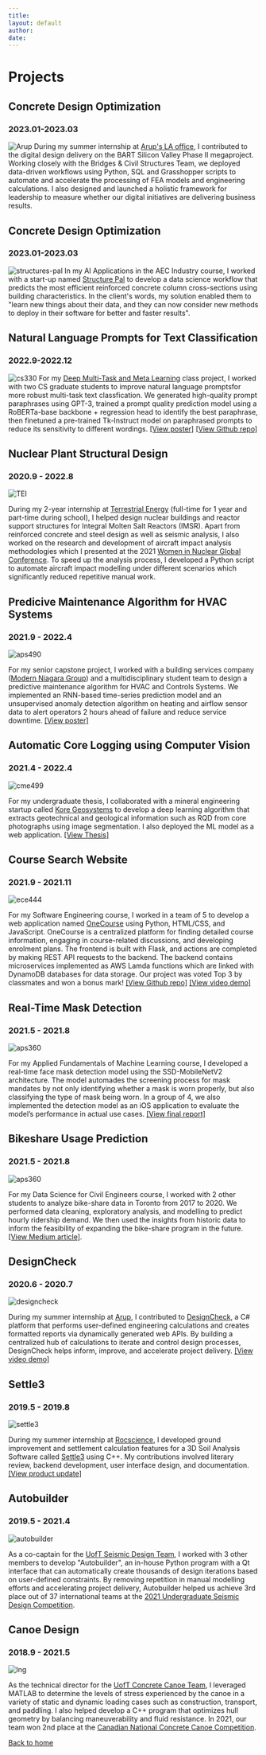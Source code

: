 ```yaml
---
title: 
layout: default
author: 
date: 
---
```


# Projects

## Concrete Design Optimization
### 2023.01-2023.03
![Arup](./assets/img/projects/cp2.jpg)
During my summer internship at [Arup's LA office](https://www.arup.com/offices/united-states-of-america/los-angeles), I contributed to the digital design delivery on the BART Silicon Valley Phase II megaproject. Working closely with the Bridges & Civil Structures Team, we deployed data-driven workflows using Python, SQL and Grasshopper scripts to automate and accelerate the processing of FEA models and engineering calculations. I also designed and launched a holistic framework for leadership to measure whether our digital initiatives are delivering business results.

## Concrete Design Optimization
### 2023.01-2023.03
![structures-pal](./assets/img/projects/structures_pal.png)
In my AI Applications in the AEC Industry course, I worked with a start-up named [Structure Pal](https://www.structure-pal.com/) to develop a data science workflow that predicts the most efficient reinforced concrete column cross-sections using building characteristics. In the client's words, my solution enabled them to "learn new things about their data, and they can now consider new methods to deploy in their software for better and faster results".

## Natural Language Prompts for Text Classification
### 2022.9-2022.12
![cs330](./assets/img/projects/cs330.png)
For my [Deep Multi-Task and Meta Learning](https://cs330.stanford.edu/) class project, I worked with two CS graduate students to improve natural language promptsfor more robust multi-task text classfication. We generated high-quality prompt paraphrases using GPT-3, trained a prompt quality prediction model using a RoBERTa-base backbone + regression head to identify the best paraphrase, then finetuned a pre-trained Tk-Instruct model on paraphrased prompts to reduce its sensitivity to different wordings. <a href=".\docs\pdf\CS330 Poster.jpg">[View poster]</a>
[[View Github repo]](https://github.com/shirleyzhang2/CS330-Project)

## Nuclear Plant Structural Design
### 2020.9 - 2022.8

![TEI](./assets/img/projects/TEI.jpg)

During my 2-year internship at [Terrestrial Energy](https://www.terrestrialenergy.com/) (full-time for 1 year and part-time during school), I helped design nuclear buildings and reactor support structures for Integral Molten Salt Reactors (IMSR). Apart from reinforced concrete and steel design as well as seismic analysis, I also worked on the research and development of aircraft impact analysis methodologies which I presented at the 2021 [Women in Nuclear Global Conference](https://win-global.org/activities/annual). To speed up the analysis process, I developed a Python script to automate aircraft impact modelling under different scenarios which significantly reduced repetitive manual work.

## Predicive Maintenance Algorithm for HVAC Systems
### 2021.9 - 2022.4

![aps490](./assets/img/projects/aps490.png)

For my senior capstone project, I worked with a building services company ([Modern Niagara Group](https://modernniagara.com/)) and a multidisciplinary student team to design a predictive maintenance algorithm for HVAC and Controls Systems. We implemented an RNN-based time-series prediction model and an unsupervised anomaly detection algorithm on heating and airflow sensor data to alert operators 2 hours ahead of failure and reduce service downtime. <a href=".\docs\pdf\APS490 Poster - Team MNG.pdf">[View poster]</a>
<!--[Learn More](portfolio/capstone.html)-->

## Automatic Core Logging using Computer Vision
### 2021.4 - 2022.4

![cme499](./assets/img/projects/cme499.png)

For my undergraduate thesis, I collaborated with a mineral engineering startup called [Kore Geosystems](https://www.koregeosystems.com/) to develop a deep learning algorithm that extracts geotechnical and geological information such as RQD from core photographs using image segmentation. I also deployed the ML model as a web application. <a href=".\docs\pdf\CME499_Thesis_SZ-compressed.pdf">[View Thesis]</a>


## Course Search Website
### 2021.9 - 2021.11

![ece444](./assets/img/projects/ece444.png)

For my Software Engineering course, I worked in a team of 5 to develop a web application named [OneCourse](https://onecourse.herokuapp.com/) using Python, HTML/CSS, and JavaScript. OneCourse is a centralized platform for finding detailed course information, engaging in course-related discussions, and developing enrolment plans. The frontend is built with Flask, and actions are completed by making REST API requests to the backend​. The backend contains microservices implemented as AWS Lamda functions which are linked with DynamoDB databases for data storage. Our project was voted Top 3 by classmates and won a bonus mark! [[View Github repo]](https://github.com/shirleyzhang2/project1-education-pathways-group-1-teamone) [[View video demo]](https://youtu.be/PjRcku7ttuM)

## Real-Time Mask Detection
### 2021.5 - 2021.8

![aps360](./assets/img/projects/aps360.png)

For my Applied Fundamentals of Machine Learning course, I developed a real-time face mask detection model using the SSD-MobileNetV2 architecture. The model automades the screening process for mask mandates by not only identifying whether a mask is worn properly, but also classifying the type of mask being worn. In a group of 4, we also implemented the detection model as an iOS application to evaluate the model’s performance in actual use cases. <a href=".\docs\pdf\APS360_Report.pdf">[View final report]</a>

## Bikeshare Usage Prediction
### 2021.5 - 2021.8

![aps360](./assets/img/projects/civ1498.png)

For my Data Science for Civil Engineers course, I worked with 2 other students to analyze bike-share data in Toronto from 2017 to 2020. We performed data cleaning, exploratory analysis, and modelling to predict hourly ridership demand. We then used the insights from historic data to inform the feasibility of expanding the bike-share program in the future. [[View Medium article]](https://shirleyzhang2.medium.com/toronto-bike-share-data-analysis-943d5810c717).

## DesignCheck
### 2020.6 - 2020.7

![designcheck](./assets/img/projects/designcheck.png)

During my summer internship at [Arup](https://www.arup.com/), I contributed to [DesignCheck](https://www.autodesk.com/autodesk-university/class/Dynamo-Engineers-Design-All-2018), a C# platform that performs user-defined engineering calculations and creates formatted reports via dynamically generated web APIs. By building a centralized hub of calculations to iterate and control design processes, DesignCheck helps inform, improve, and accelerate project delivery. [[View video demo]](https://www.youtube.com/watch?v=tQEU4uQOVuI)

## Settle3
### 2019.5 - 2019.8

![settle3](./assets/img/projects/settle3.PNG)

During my summer internship at [Rocscience](https://www.rocscience.com/), I developed ground improvement and settlement calculation features for a 3D Soil Analysis Software called [Settle3](https://www.rocscience.com/software/settle3) using C++. My contributions involved literary review, backend development, user interface design, and documentation. <a href=".\docs\pdf\Settle3_update.pdf">[View product update]</a>

## Autobuilder
### 2019.5 - 2021.4

![autobuilder](./assets/img/projects/ab.png)

As a co-captain for the [UofT Seismic Design Team](http://seismic.skule.ca/), I worked with 3 other members to develop "Autobuilder", an in-house Python program with a Qt interface that can automatically create thousands of design iterations based on user-defined constraints. By removing repetition in manual modelling efforts and accelerating project delivery, Autobuilder helped us achieve 3rd place out of 37 international teams at the [2021 Undergraduate Seismic Design Competition](https://slc.eeri.org/2021-sdc/).

## Canoe Design
### 2018.9 - 2021.5

![lng](/assets/img/projects/panda.png)

As the technical director for the [UofT Concrete Canoe Team](https://canoe.skule.ca/), I leveraged MATLAB to determine the levels of stress experienced by the canoe in a variety of static and dynamic loading cases such as construction, transport, and paddling.  I also helped develop a C++ program that optimizes hull geometry by balancing maneuverability and fluid resistance. In 2021, our team won 2nd place at the [Canadian National Concrete Canoe Competition](https://www.cscecompetitions.ca/en/home/cnccc/).    

[Back to home](/)
